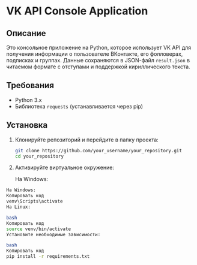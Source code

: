 # VK API Console Application

## Описание
Это консольное приложение на Python, которое использует VK API для получения информации о пользователе ВКонтакте, его фолловерах, подписках и группах. Данные сохраняются в JSON-файл `result.json` в читаемом формате с отступами и поддержкой кириллического текста.

## Требования
- Python 3.x
- Библиотека `requests` (устанавливается через pip)

## Установка

1. Клонируйте репозиторий и перейдите в папку проекта:
   ```bash
   git clone https://github.com/your_username/your_repository.git
   cd your_repository
2. Активируйте виртуальное окружение:

   На Windows:

```bash
На Windows:
Копировать код
venv\Scripts\activate
На Linux:

bash
Копировать код
source venv/bin/activate
Установите необходимые зависимости:

bash
Копировать код
pip install -r requirements.txt